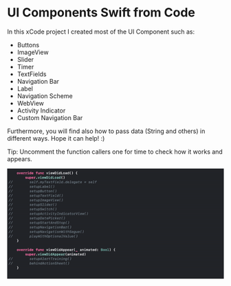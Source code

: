 # UI Components Swift from Code

In this xCode project I created most of the UI Component such as:
  - Buttons
  - ImageView
  - Slider
  - Timer
  - TextFields
  - Navigation Bar
  - Label
  - Navigation Scheme
  - WebView
  - Activity Indicator
  - Custom Navigation Bar


Furthermore, you will find also how to pass data (String and others) in different ways.
Hope it can help! :)

Tip: Uncomment the function callers one for time to check how it works and appears.


![](elementsFromCode.gif)
